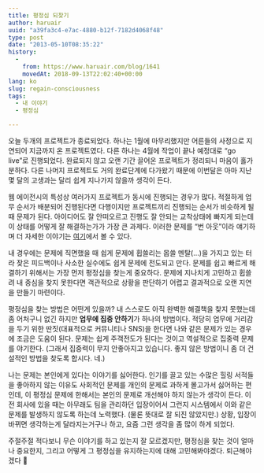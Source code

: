 ```yaml
---
title: 평정심 되찾기
author: haruair
uuid: "a39fa3c4-e7ac-4880-b12f-7182d4068f48"
type: post
date: "2013-05-10T08:35:22"
history:
  - 
    from: https://www.haruair.com/blog/1641
    movedAt: 2018-09-13T22:02:40+00:00
lang: ko
slug: regain-consciousness
tags:
  - 내 이야기
  - 평정심

---
```

오늘 두개의 프로젝트가 종료되었다. 하나는 1월에 마무리했지만 어른들의 사정으로 지연되어 지금까지 온 프로젝트였다. 다른 하나는 4월에 작업이 끝나 예정대로 &#8220;go live&#8221;로 진행되었다. 완료되지 않고 오랜 기간 끌어온 프로젝트가 정리되니 마음이 홀가분하다. 다른 나머지 프로젝트도 거의 완료단계에 다가왔기 때문에 이번달은 아마 지난 몇 달의 고생과는 달리 쉽게 지나가지 않을까 생각이 든다.

웹 에이전시의 특성상 여러가지 프로젝트가 동시에 진행되는 경우가 많다. 적절하게 업무 순서가 배분되어 진행된다면 다행이지만 프로젝트끼리 진행되는 순서가 비슷하게 될 때 문제가 된다. 아이디어도 잘 안떠오르고 진행도 잘 안되는 교착상태에 빠지게 되는데 이 상태를 어떻게 잘 해결하는가가 가장 큰 과제다. 이러한 문제를 &#8220;번 아웃&#8221;이라 얘기하며 더 자세한 이야기는 <a href="http://subokim.wordpress.com/2013/04/12/prevent-burnout/" title="IT의 중심에서 - 번아웃을 막는 방법" target="_blank">여기</a>에서 볼 수 있다.

내 경우에는 문제에 직면했을 때 쉽게 문제에 휩쓸리는 몹쓸 멘탈(&#8230;)을 가지고 있는 터라 잦은 피드백이나 사소한 실수에도 쉽게 문제에 전도되고 만다. 문제를 쉽고 빠르게 해결하기 위해서는 가장 먼저 평정심을 찾는게 중요하다. 문제에 지나치게 고민하고 휩쓸려 내 중심을 찾지 못한다면 객관적으로 상황을 판단하기 어렵고 결과적으로 오랜 지연을 만들기 마련이다.

평정심을 찾는 방법은 어떤게 있을까? 내 스스로도 아직 완벽한 해결책을 찾지 못했는데 좀 어처구니 없긴 하지만 **업무에 집중 안하기**가 하나의 방법이다. 적당히 업무에 거리감을 두기 위한 딴짓(대표적으로 커뮤니티나 SNS)을 한다면 나와 같은 문제가 있는 경우에 조금은 도움이 된다. 문제는 쉽게 주객전도가 된다는 것이고 역설적으로 집중력 문제를 야기한다. (그래서 집중력이 무지 안좋아지고 있습니다. 좋지 않은 방법이니 좀 더 건설적인 방법을 찾도록 합시다. 네.)

나는 문제는 본인에게 있다는 이야기를 싫어한다. 인기를 끌고 있는 수많은 힐링 서적들을 좋아하지 않는 이유도 사회적인 문제를 개인의 문제로 과하게 몰고가서 싫어하는 편인데, 이 평정심 문제에 한해서는 본인의 문제로 개선해야 하지 않는가 생각이 든다. 이전 회사에 있을 때는 아무래도 팀을 관리하던 입장이어서 그런지 시스템에서 이와 같은 문제를 발생하지 않도록 하는데 노력했다. (물론 뜻대로 잘 되진 않았지만.) 상황, 입장이 바뀌면 생각하는게 달라지는거구나 하고, 요즘 그런 생각을 좀 많이 하게 되었다.

주절주절 적다보니 무슨 이야기를 하고 있는지 잘 모르겠지만, 평정심을 찾는 것이 얼마나 중요한지, 그리고 어떻게 그 평정심을 유지하는지에 대해 고민해봐야겠다. 퇴근해야겠다 🙂